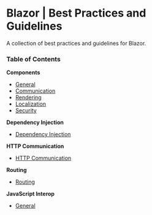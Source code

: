 # Blazor | Best Practices and Guidelines

A collection of best practices and guidelines for Blazor.

### Table of Contents

**Components**

 - [General](https://github.com/sfvicente/BlazorStyleGuide/blob/master/Components-General.md)
 - [Communication](https://github.com/sfvicente/BlazorStyleGuide/blob/master/Components-Communication.md)
 - [Rendering](https://github.com/sfvicente/BlazorStyleGuide/blob/master/Components-Rendering.md)
 - [Localization](https://github.com/sfvicente/BlazorStyleGuide/blob/master/Components-Localization.md)
 - [Security](https://github.com/sfvicente/BlazorStyleGuide/blob/master/Components-Security.md)

 **Dependency Injection**
 - [Dependency Injection](https://github.com/sfvicente/BlazorStyleGuide/blob/master/DependencyInjection.md)

 **HTTP Communication**

 - [HTTP Communication](https://github.com/sfvicente/BlazorStyleGuide/blob/master/HttpCommunication.md)

**Routing**

- [Routing](https://github.com/sfvicente/BlazorStyleGuide/blob/master/Routing.md)


**JavaScript Interop**

- [General](https://github.com/sfvicente/BlazorStyleGuide/blob/master/JavaScriptInterop-General.md)